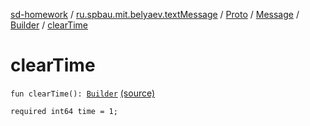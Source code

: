 [sd-homework](../../../../index.md) / [ru.spbau.mit.belyaev.textMessage](../../../index.md) / [Proto](../../index.md) / [Message](../index.md) / [Builder](index.md) / [clearTime](.)

# clearTime

`fun clearTime(): `[`Builder`](index.md) [(source)](https://github.com/StasBel/sd-homework/blob/InstantMessenger/src/main/kotlin/ru/spbau/mit/belyaev/textMessage/Proto.java#L576)

`required int64 time = 1;`

